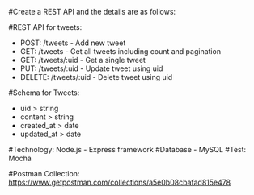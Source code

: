 #Create a REST API and the details are as follows:

#REST API for tweets:
 - POST: /tweets - Add new tweet
 - GET: /tweets - Get all tweets including count and pagination
 - GET: /tweets/:uid - Get a single tweet
 - PUT: /tweets/:uid - Update tweet using uid
 - DELETE: /tweets/:uid - Delete tweet using uid

#Schema for Tweets:
 - uid > string
 - content > string
 - created_at > date
 - updated_at > date

#Technology: Node.js - Express framework 
#Database - MySQL
#Test: Mocha

#Postman Collection: https://www.getpostman.com/collections/a5e0b08cbafad815e478